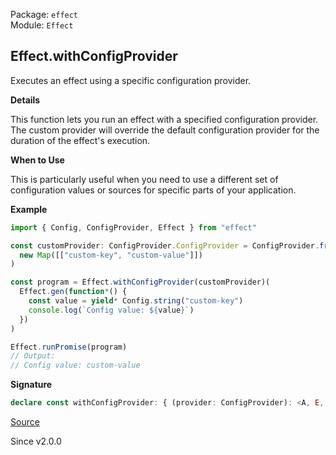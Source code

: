 Package: `effect`<br />
Module: `Effect`<br />

## Effect.withConfigProvider

Executes an effect using a specific configuration provider.

**Details**

This function lets you run an effect with a specified configuration provider.
The custom provider will override the default configuration provider for the
duration of the effect's execution.

**When to Use**

This is particularly useful when you need to use a different set of
configuration values or sources for specific parts of your application.

**Example**

```ts
import { Config, ConfigProvider, Effect } from "effect"

const customProvider: ConfigProvider.ConfigProvider = ConfigProvider.fromMap(
  new Map([["custom-key", "custom-value"]])
)

const program = Effect.withConfigProvider(customProvider)(
  Effect.gen(function*() {
    const value = yield* Config.string("custom-key")
    console.log(`Config value: ${value}`)
  })
)

Effect.runPromise(program)
// Output:
// Config value: custom-value
```

**Signature**

```ts
declare const withConfigProvider: { (provider: ConfigProvider): <A, E, R>(self: Effect<A, E, R>) => Effect<A, E, R>; <A, E, R>(self: Effect<A, E, R>, provider: ConfigProvider): Effect<A, E, R>; }
```

[Source](https://github.com/Effect-TS/effect/tree/main/packages/effect/src/Effect.ts#L7369)

Since v2.0.0
